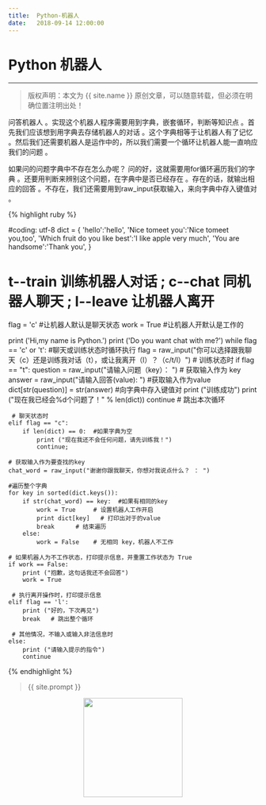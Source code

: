 ```yaml
---             
title:  Python-机器人
date:   2018-09-14 12:00:00
---
```

# Python 机器人

***
> 版权声明：本文为 {{ site.name }} 原创文章，可以随意转载，但必须在明确位置注明出处！

问答机器人 。实现这个机器人程序需要用到字典，嵌套循环，判断等知识点 。首先我们应该想到用字典去存储机器人的对话 。这个字典相等于让机器人有了记忆 。然后我们还需要机器人是运作中的，所以我们需要一个循环让机器人能一直响应我们的问题 。

如果问的问题字典中不存在怎么办呢？ 问的好，这就需要用for循环遍历我们的字典 。还要用判断来辨别这个问题，在字典中是否已经存在 。存在的话，就输出相应的回答 。不存在，我们还需要用到raw_input获取输入，来向字典中存入键值对 。

{% highlight ruby %}

#coding: utf-8
dict = {
		'hello':'hello',
		'Nice tomeet you':'Nice tomeet you,too',
     'Which fruit do you like best':'I like apple very much',
    'You are handsome':'Thank you',
		}

# t--train 训练机器人对话 ; c--chat 同机器人聊天   ; l--leave  让机器人离开
flag = 'c'    #让机器人默认是聊天状态
work = True  #让机器人开默认是工作的

print ('Hi,my name is Python.')
print ('Do you want chat with me?')
while flag == 'c' or 't':  #聊天或训练状态时循环执行
    flag = raw_input("你可以选择跟我聊天（c）还是训练我对话（t），或让我离开（l）？（c/t/l）")
    # 训练状态时
    if flag == "t":
        question = raw_input("请输入问题（key）： ")  # 获取输入作为 key
        answer = raw_input("请输入回答(value): ")    #获取输入作为value
        dict[str(question)] = str(answer)   #向字典中存入键值对
        print ("训练成功")
        print ("现在我已经会%d个问题了！" % len(dict))
        continue   # 跳出本次循环
        
	 # 聊天状态时
    elif flag == "c":
        if len(dict) == 0:  #如果字典为空
            print ("现在我还不会任何问题，请先训练我！")
            continue;
            
    # 获取输入作为要查找的key
    chat_word = raw_input("谢谢你跟我聊天，你想对我说点什么？ ： ")
    
    #遍历整个字典
    for key in sorted(dict.keys()):
        if str(chat_word) == key:  #如果有相同的key
            work = True     # 设置机器人工作开启
            print dict[key]   # 打印出对于的value
            break      # 结束遍历
        else:
            work = False    # 无相同 key，机器人不工作
            
    # 如果机器人为不工作状态，打印提示信息，并重置工作状态为 True
    if work == False:
        print ("抱歉，这句话我还不会回答")
        work = True
        
     # 执行离开操作时，打印提示信息
    elif flag == 'l':
        print ("好的，下次再见")
        break   # 跳出整个循环
        
     # 其他情况，不输入或输入非法信息时
    else:
        print ("请输入提示的指令")
        continue

{% endhighlight %}

> {{ site.prompt }}

<div  align="center">
<img src="https://rengui520.github.io/images/wechart.jpg" width = "200" height = "200"/>